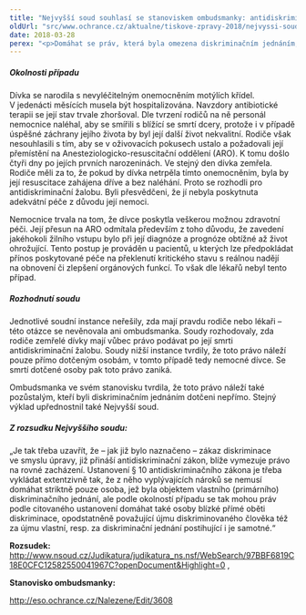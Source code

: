 ```yaml
---
title: "Nejvyšší soud souhlasí se stanoviskem ombudsmanky: antidiskriminační žalobou mohou podávat také pozůstalí"
oldUrl: "src/www.ochrance.cz/aktualne/tiskove-zpravy-2018/nejvyssi-soud-souhlasi-se-stanoviskem-ombudsmanky-antidiskriminacni-zalobou-mohou-podavat-t"
date: 2018-03-28
perex: "<p>Domáhat se práv, která byla omezena diskriminačním jednáním, může nejen diskriminovaná osoba, ale po její smrti také její blízcí, kteří byli diskriminačním jednáním dotčeni nepřímo. Nejvyšší soud v tomto souhlasil se stanoviskem ombudsmanky. Jednalo se o případ, kdy nemocnice odmítala převést jednoleté dítě na jednotku intenzivní péče s tím, že by taková péče neměla smysl. Dívka totiž trpěla onemocněním „motýlích křídel“. Rodiče měli za to, že s ní zacházeli diskriminačně kvůli jejímu onemocnění. Po její smrti podali na nemocnici antidiskriminační žalobu. Žádali omluvu a finanční odškodnění. Soudy nižších instancí jejich žalobu zamítly s tím, že jí mohla podat pouze jejich dcera a toto právo na dědice nepřechází.</p>"
---
```


<!-- imported from the old website -->

<h5>Okolnosti případu</h5> <p>Dívka se narodila s nevyléčitelným onemocněním motýlích křídel. V jedenácti měsících musela být hospitalizována. Navzdory antibiotické terapii se její stav trvale zhoršoval. Dle tvrzení rodičů na ně personál nemocnice naléhal, aby se smířili s blížící se smrtí dcery, protože i v případě úspěšné záchrany jejího života by byl její další život nekvalitní. Rodiče však nesouhlasili s tím, aby se v oživovacích pokusech ustalo a požadovali její přemístění na Anesteziologicko-resuscitační oddělení (ARO). K tomu došlo čtyři dny po jejích prvních narozeninách. Ve stejný den dívka zemřela. Rodiče měli za to, že pokud by dívka netrpěla tímto onemocněním, byla by její resuscitace zahájena dříve a bez naléhání. Proto se rozhodli pro antidiskriminační žalobu. Byli přesvědčeni, že jí nebyla poskytnuta adekvátní péče z důvodu její nemoci. </p> <p>Nemocnice trvala na tom, že dívce poskytla veškerou možnou zdravotní péči. Její přesun na ARO odmítala především z toho důvodu, že zavedení jakéhokoli žilního vstupu bylo při její diagnóze a prognóze obtížné až život ohrožující. Tento postup je prováděn u pacientů, u kterých lze předpokládat přínos poskytované péče na překlenutí kritického stavu s reálnou nadějí na obnovení či zlepšení orgánových funkcí. To však dle lékařů nebyl tento případ. </p> <h5>Rozhodnutí soudu</h5> <p>Jednotlivé soudní instance neřešily, zda mají pravdu rodiče nebo lékaři – této otázce se nevěnovala ani ombudsmanka. Soudy rozhodovaly, zda rodiče zemřelé dívky mají vůbec právo podávat po její smrti antidiskriminační žalobu. Soudy nižší instance tvrdily, že toto právo náleží pouze přímo dotčeným osobám, v tomto případě tedy nemocné dívce. Se smrtí dotčené osoby pak toto právo zaniká.</p> <p>Ombudsmanka ve svém stanovisku tvrdila, že toto právo náleží také pozůstalým, kteří byli diskriminačním jednáním dotčeni nepřímo. Stejný výklad upřednostnil také Nejvyšší soud. </p> <h5>Z rozsudku Nejvyššího soudu:</h5> <p>„Je tak třeba uzavřít, že – jak již bylo naznačeno – zákaz diskriminace ve smyslu úpravy, již přináší antidiskriminační zákon, blíže vymezuje právo na rovné zacházení. Ustanovení § 10 antidiskriminačního zákona je třeba vykládat extentzivně tak, že z něho vyplývajících nároků se nemusí domáhat striktně pouze osoba, jež byla objektem vlastního (primárního) diskriminačního jednání, ale podle okolností případu se tak mohou práv podle citovaného ustanovení domáhat také osoby blízké přímé oběti diskriminace, opodstatněně považující újmu diskriminovaného člověka též za újmu vlastní, resp. za diskriminační jednání postihující i je samotné.“</p> <p><b>Rozsudek:</b><br /> <a title="Otevření do nového okna" href="http://www.nsoud.cz/Judikatura/judikatura_ns.nsf/WebSearch/97BBF6819C18E0CFC12582550041967C?openDocument&amp;Highlight=0" target="_blank">http://www.nsoud.cz/Judikatura/judikatura_ns.nsf/WebSearch/97BBF6819C18E0CFC12582550041967C?openDocument&amp;Highlight=0</a> <img alt="" src="https://www.ochrance.cz/typo3/ext/od_linkdesc/icons/external.gif" class="od_linkdesc_icon_external" />,</p> <p><b>Stanovisko ombudsmanky:</b></p> <p><a title="Otevření do nového okna" href="http://eso.ochrance.cz/Nalezene/Edit/3608" target="_blank">http://eso.ochrance.cz/Nalezene/Edit/3608</a> <img alt="" src="https://www.ochrance.cz/typo3/ext/od_linkdesc/icons/external.gif" class="od_linkdesc_icon_external" /></p>
